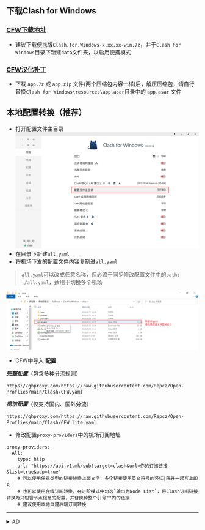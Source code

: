 下载Clash for Windows
---
### [CFW下载地址](https://github.com/Fndroid/clash_for_windows_pkg/releases)
* 建议下载便携版`Clash.for.Windows-x.xx.xx-win.7z`，并于`Clash for Windows`目录下新建`data`文件夹，以启用便携模式
### [CFW汉化补丁](https://github.com/BoyceLig/Clash_Chinese_Patch/releases)   
* 下载 `app.7z` 或 `app.zip` 文件(两个压缩包内容一样)后，解压压缩包，请自行替换`Clash for Windows\resources\app.asar`目录中的 `app.asar` 文件




本地配置转换（推荐）
---
* 打开配置文件主目录
![、](https://github.com/Repcz/Open-Proflies/blob/main/Clash/Photo/%E6%89%93%E5%BC%80%E7%9B%AE%E5%BD%95.png)
* 在目录下新建`all.yaml`
* 将机场下发的配置文件内容复制进`all.yaml`
> `all.yaml`可以改成任意名称，但必须于同步修改配置文件中的`path: ./all.yaml`，适用于切换多个机场

![、、](https://github.com/Repcz/Open-Proflies/blob/main/Clash/Photo/%E6%96%B0%E5%BB%BAall.yaml.png)

* CFW中导入 **配置**

**_完整配置_**（包含多种分流规则）
```
https://ghproxy.com/https://raw.githubusercontent.com/Repcz/Open-Proflies/main/Clash/CFW.yaml
```


**_简洁配置_**（仅支持国内、国外分流）

```
https://ghproxy.com/https://raw.githubusercontent.com/Repcz/Open-Proflies/main/Clash/CFW_lite.yaml
```

* 修改配置`proxy-providers`中的机场订阅地址

```
proxy-providers:
  All:
    type: http
    url: "https://api.v1.mk/sub?target=clash&url=你的订阅链接&list=true&udp=true"
    # 可以使用任意类型的链接替换上面文字，多个链接使用英文符号的竖杠|隔开一起写上即可
    # 也可以使用在线订阅转换，在进阶模式中勾选`输出为Node List`，将Clash订阅链接转换为只包含节点信息的配置，并替换掉整个引号""内的链接
    # 建议使用本地自建后端订阅转换
```




***


 <details>
  <summary>AD</summary>
   
> 根据自身网络环境选择，建议月付或季付

|☄️Helium Network|[:link:官网](https://console.henet.uk/#/register?code=84Nb9Jzl)||
|:--|:--:|:--:|
|套餐名称|流量情况|价格|
|Bronze🚀(12个月起)|200G/月|￥50/年|
|Silver🚀(3个月起)|350G/月|￥21/季|
|Gold🚀|540G/月|￥11/月|
|Platinum🚀|1000G/月|￥15/月|
|Dimon🚀|2000G/月|￥30/月|
|200G不限时🚀|200G|￥10/一次性|
|400G不限时🚀|400G|￥20/一次性|
|800G不限时🚀|800G|￥40/一次性|

 </details>

